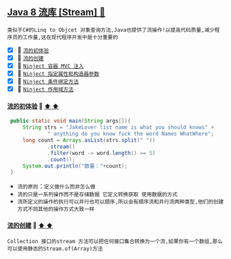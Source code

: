 <a id="top" href="#top"> Java 8 流库 [Stream] :maple_leaf:</a> 
----
`类似于C#的Linq to Objcet 对象查询方法,Java也提供了流操作!以提高代码质量,减少程序员的工作量,这在现代程序开发中是十分重要的`

- [x] :maple_leaf: <a href="#ClassJieOu">`流的初体验`</a>
- [x] :maple_leaf: <a href="#Ninject">`流的创建`</a>
- [x] :maple_leaf: <a href="#MVCNinject">`Ninject 容器 MVC 注入`</a>
- [x] :maple_leaf: <a href="#NinjectPropertyConstructor">`Ninject 指定属性和构造器参数`</a>
- [x] :maple_leaf: <a href="#NinjectWhenFunction">`Ninject 条件绑定方法`</a>
- [x] :maple_leaf: <a href="#NinjectScopeFunction">`Ninject 作用域方法`</a>

####  <a id="ClassJieOu" href="#ClassJieOu">流的初体验</a>  :star2: <a href="#top"> :arrow_up:  :arrow_up:</a>
```java
 public static void main(String args[]){
     String strs = "JakeLover list name is what you should knows" +
             " anything do you know fuck the word Names WhatWhere";
     long count = Arrays.asList(strs.split(" "))
             .stream()
             .filter(word -> word.length() >= 5)
             .count();
     System.out.println("数量："+count);
 }
```
* `流的原则`：`定义做什么而非怎么做`
* `流的只是一系列操作而不是存储数据 它定义转换获取 使用数据的方式`
* `流所定义的操作的执行可以并行也可以顺序,所以会有顺序流和并行流两种类型,他们的创建方式不同其他的操作方式大致一样`
####  <a id="Ninject" href="#Ninject">流的创建</a> :star2: <a href="#top"> :arrow_up:  :arrow_up:</a>
`Collection 接口的stream 方法可以把任何接口集合转换为一个流,如果你有一个数组,那么可以使用静态的Stream.of(Array)方法`
[]('/Image/Collection.png')
